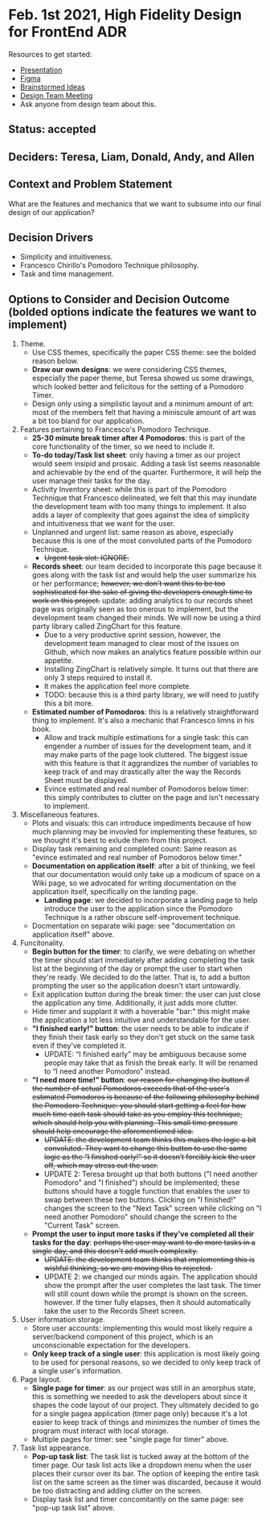 # Feb. 1st 2021, High Fidelity Design for FrontEnd ADR

Resources to get started:

- [Presentation](https://github.com/DonaldWolfson/cse110-w21-group29/blob/main/specs/brainstorm/Electric%20Pomato%20UI/UX%20Design%20(Complete)/high_fidelity_interface_design.pdf)
- [Figma](https://www.figma.com/file/0xkjAbdUK1WsQjAqwKRYTc/Electric-Pomato-Prototype?node-id=0%3A1)
- [Brainstormed Ideas](https://github.com/DonaldWolfson/cse110-w21-group29/tree/main/specs/brainstorm)
- [Design Team Meeting](https://github.com/DonaldWolfson/cse110-w21-group29/blob/main/admin/meetings/012521-design.md)
- Ask anyone from design team about this.

## Status: accepted

## Deciders: Teresa, Liam, Donald, Andy, and Allen

## Context and Problem Statement

What are the features and mechanics that we want to subsume into our final design of our application?

## Decision Drivers

- Simplicity and intuitiveness.
- Francesco Chirillo's Pomodoro Technique philosophy.
- Task and time management.

## Options to Consider and Decision Outcome (bolded options indicate the features we want to implement)

1. Theme.
    - Use CSS themes, specifically the paper CSS theme: see the bolded reason below.
    - __Draw our own designs__: we were considering CSS themes, especially the paper theme, but Teresa showed us some drawings, which looked better and felicitous for the setting of a Pomodoro Timer.
    - Design only using a simplistic layout and a minimum amount of art: most of the members felt that having a miniscule amount of art was a bit too bland for our application.
2. Features pertaining to Francesco's Pomodoro Technique.
    - __25-30 minute break timer after 4 Pomodoros__: this is part of the core functionality of the timer, so we need to include it.
    - __To-do today/Task list sheet__: only having a timer as our project would seem insipid and prosaic. Adding a task list seems reasonable and achievable by the end of the quarter. Furthermore, it will help the user manage their tasks for the day.
    - Activity Inventory sheet: while this is part of the Pomodoro Technique that Francesco delineated, we felt that this may inundate the development team with too many things to implement. It also adds a layer of complexity that goes against the idea of simplicity and intuitiveness that we want for the user.
    - Unplanned and urgent list: same reason as above, especially because this is one of the most convoluted parts of the Pomodoro Technique.
        - ~~Urgent task slot: IGNORE.~~
    - __Records sheet__: our team decided to incorporate this page because it goes along with the task list and would help the user summarize his or her performance; ~~however, we don't want this to be too sophisticated for the sake of giving the developers enough time to work on this project.~~ update: adding analytics to our records sheet page was originally seen as too onerous to implement, but the development team changed their minds. We will now be using a third party library called ZingChart for this feature.
        - Due to a very productive sprint session, however, the development team managed to clear most of the issues on Github, which now makes an analytics feature possible within our appetite.
        - Installing ZingChart is relatively simple. It turns out that there are only 3 steps required to install it.
        - It makes the application feel more complete.
        - TODO: because this is a third party library, we will need to justify this a bit more.
    - __Estimated number of Pomodoros__: this is a relatively straightforward thing to implement. It's also a mechanic that Francesco limns in his book.
        - Allow and track multiple estimations for a single task: this can engender a number of issues for the development team, and it may make parts of the page look cluttered. The biggest issue with this feature is that it aggrandizes the number of variables to keep track of and may drastically alter the way the Records Sheet must be displayed.
        - Evince estimated and real number of Pomodoros below timer: this simply contributes to clutter on the page and isn't necessary to implement.
3. Miscellaneous features.
    - Plots and visuals: this can introduce impediments because of how much planning may be invovled for implementing these features, so we thought it's best to exlude them from this project.
    - Display task remaining and completed count: Same reason as "evince estimated and real number of Pomodoros below timer."
    - __Documentation on application itself__: after a bit of thinking, we feel that our documentation would only take up a modicum of space on a Wiki page, so we advocated for writing documentation on the application itself, specifically on the landing page.
        - __Landing page__: we decided to incorporate a landing page to help introduce the user to the application since the Pomodoro Technique is a rather obscure self-improvement technique.
    - Docmentation on separate wiki page: see "documentation on application itself" above.
4. Funcitonality.
    - __Begin button for the timer__: to clarify, we were debating on whether the timer should start immediately after adding completing the task list at the beginning of the day or prompt the user to start when they're ready. We decided to do the latter. That is, to add a button prompting the user so the application doesn't start untowardly.
    - Exit application button during the break timer: the user can just close the application any time. Additionally, it just adds more clutter.
    - Hide timer and supplant it with a hoverable "bar:" this might make the application a lot less intuitive and understandable for the user.
    - __"I finished early!" button__: the user needs to be able to indicate if they finish their task early so they don't get stuck on the same task even if they've completed it.
        - UPDATE: “I finished early” may be ambiguous because some people may take that as finish the break early. It will be renamed to “I need another Pomodoro” instead. 
    - __"I need more time!" button__: ~~our reason for changing the button if the number of actual Pomodoros exceeds that of the user's estimated Pomodoros is because of the following philosophy behind the Pomodoro Technique: you should start getting a feel for how much time each task should take as you employ this technique, which should help you with planning. This small time pressure should help encourage the aforementioned idea.~~
        - ~~UPDATE: the development team thinks this makes the logic a bit convoluted. They want to change this button to use the same logic as the “I finished early!” so it doesn’t forcibly kick the user off, which may stress out the user.~~
        - UPDATE 2: Teresa brought up that both buttons ("I need another Pomodoro" and "I finished") should be implemented; these buttons should have a toggle function that enables the user to swap between these two buttons. Clicking on "I finished!" changes the screen to the "Next Task" screen while clicking on "I need another Pomodoro" should change the screen to the "Current Task" screen.
    - __Prompt the user to input more tasks if they've completed all their tasks for the day__: ~~perhaps the user may want to do more tasks in a single day, and this doesn't add much complexity.~~
        - ~~UPDATE: the development team thinks that implementing this is wishful thinking, so we are moving this to rejected.~~
        - UPDATE 2: we changed our minds again. The application should show the prompt after the user completes the last task. The timer will still count down while the prompt is shown on the screen. however. If the timer fully elapses, then it should automatically take the user to the Records Sheet screen.
5. User information storage.
    - Store user accounts: implementing this would most likely require a server/backend component of this project, which is an unconscionable expectation for the developers.
    - __Only keep track of a single user__: this application is most likely going to be used for personal reasons, so we decided to only keep track of a single user's information.
6. Page layout.
    - __Single page for timer__: as our project was still in an amorphus state, this is something we needed to ask the developers about since it shapes the code layout of our project. They ultimately decided to go for a single pagea application (timer page only) because it's a lot easier to keep track of things and minimizes the number of times the program must interact with local storage.
    - Multiple pages for timer: see "single page for timer" above.
7. Task list appearance.
    - __Pop-up task list__: The task list is tucked away at the bottom of the timer page. Our task list acts like a dropdown menu when the user places their cursor over its bar. The option of keeping the entire task list on the same screen as the timer was discarded, because it would be too distracting and adding clutter on the screen.
    - Display task list and timer concomitantly on the same page: see "pop-up task list" above.
